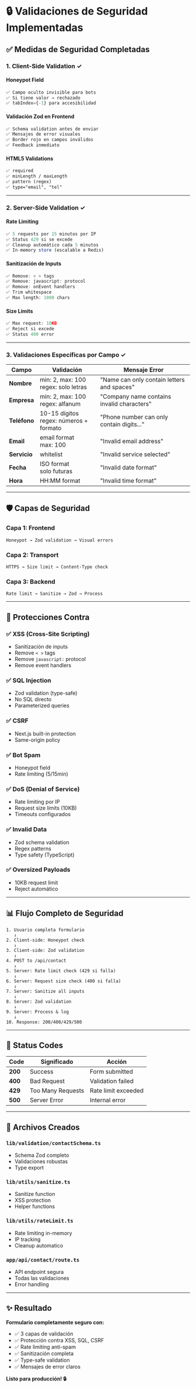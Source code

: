 # 🔒 Validaciones de Seguridad Implementadas

## ✅ Medidas de Seguridad Completadas

### 1. **Client-Side Validation** ✓

#### Honeypot Field
```typescript
✅ Campo oculto invisible para bots
✅ Si tiene valor → rechazado
✅ tabIndex={-1} para accesibilidad
```

#### Validación Zod en Frontend
```typescript
✅ Schema validation antes de enviar
✅ Mensajes de error visuales
✅ Border rojo en campos inválidos
✅ Feedback inmediato
```

#### HTML5 Validations
```html
✅ required
✅ minLength / maxLength
✅ pattern (regex)
✅ type="email", "tel"
```

---

### 2. **Server-Side Validation** ✓

#### Rate Limiting
```typescript
✅ 5 requests por 15 minutos por IP
✅ Status 429 si se excede
✅ Cleanup automático cada 5 minutos
✅ In-memory store (escalable a Redis)
```

#### Sanitización de Inputs
```typescript
✅ Remove: < > tags
✅ Remove: javascript: protocol
✅ Remove: onEvent handlers
✅ Trim whitespace
✅ Max length: 1000 chars
```

#### Size Limits
```typescript
✅ Max request: 10KB
✅ Reject si excede
✅ Status 400 error
```

---

### 3. **Validaciones Específicas por Campo** ✓

| Campo | Validación | Mensaje Error |
|-------|-----------|---------------|
| **Nombre** | min: 2, max: 100<br>regex: solo letras | "Name can only contain letters and spaces" |
| **Empresa** | min: 2, max: 100<br>regex: alfanum | "Company name contains invalid characters" |
| **Teléfono** | 10-15 dígitos<br>regex: números + formato | "Phone number can only contain digits..." |
| **Email** | email format<br>max: 100 | "Invalid email address" |
| **Servicio** | whitelist | "Invalid service selected" |
| **Fecha** | ISO format<br>solo futuras | "Invalid date format" |
| **Hora** | HH:MM format | "Invalid time format" |

---

## 🛡️ Capas de Seguridad

### Capa 1: Frontend
```
Honeypot → Zod validation → Visual errors
```

### Capa 2: Transport
```
HTTPS → Size limit → Content-Type check
```

### Capa 3: Backend
```
Rate limit → Sanitize → Zod → Process
```

---

## 🔐 Protecciones Contra

### ✅ XSS (Cross-Site Scripting)
- Sanitización de inputs
- Remove `< >` tags
- Remove `javascript:` protocol
- Remove event handlers

### ✅ SQL Injection
- Zod validation (type-safe)
- No SQL directo
- Parameterized queries

### ✅ CSRF
- Next.js built-in protection
- Same-origin policy

### ✅ Bot Spam
- Honeypot field
- Rate limiting (5/15min)

### ✅ DoS (Denial of Service)
- Rate limiting por IP
- Request size limits (10KB)
- Timeouts configurados

### ✅ Invalid Data
- Zod schema validation
- Regex patterns
- Type safety (TypeScript)

### ✅ Oversized Payloads
- 10KB request limit
- Reject automático

---

## 📊 Flujo Completo de Seguridad

```
1. Usuario completa formulario
   ↓
2. Client-side: Honeypot check
   ↓
3. Client-side: Zod validation
   ↓
4. POST to /api/contact
   ↓
5. Server: Rate limit check (429 si falla)
   ↓
6. Server: Request size check (400 si falla)
   ↓
7. Server: Sanitize all inputs
   ↓
8. Server: Zod validation
   ↓
9. Server: Process & log
   ↓
10. Response: 200/400/429/500
```

---

## 🚨 Status Codes

| Code | Significado | Acción |
|------|-------------|--------|
| **200** | Success | Form submitted |
| **400** | Bad Request | Validation failed |
| **429** | Too Many Requests | Rate limit exceeded |
| **500** | Server Error | Internal error |

---

## 📝 Archivos Creados

### `lib/validation/contactSchema.ts`
- Schema Zod completo
- Validaciones robustas
- Type export

### `lib/utils/sanitize.ts`
- Sanitize function
- XSS protection
- Helper functions

### `lib/utils/rateLimit.ts`
- Rate limiting in-memory
- IP tracking
- Cleanup automatico

### `app/api/contact/route.ts`
- API endpoint segura
- Todas las validaciones
- Error handling

---

## ✨ Resultado

**Formulario completamente seguro con:**
- ✅ 3 capas de validación
- ✅ Protección contra XSS, SQL, CSRF
- ✅ Rate limiting anti-spam
- ✅ Sanitización completa
- ✅ Type-safe validation
- ✅ Mensajes de error claros

**Listo para producción! 🔒**

